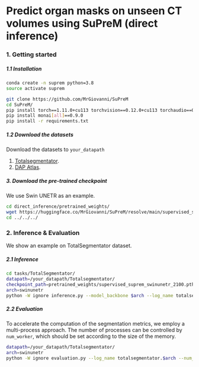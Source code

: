 # Predict organ masks on unseen CT volumes using SuPreM (direct inference)

### 1. Getting started
##### 1.1 Installation

```bash
conda create -n suprem python=3.8
source activate suprem

git clone https://github.com/MrGiovanni/SuPreM
cd SuPreM/
pip install torch==1.11.0+cu113 torchvision==0.12.0+cu113 torchaudio==0.11.0 --extra-index-url https://download.pytorch.org/whl/cu113
pip install monai[all]==0.9.0
pip install -r requirements.txt
```

##### 1.2 Download the datasets
Download the datasets to `your_datapath`
1. [Totalsegmentator](https://github.com/wasserth/TotalSegmentator).
2. [DAP Atlas](https://github.com/alexanderjaus/AtlasDataset).

##### 3. Download the pre-trained checkpoint
We use Swin UNETR as an example.
```bash
cd direct_inference/pretrained_weights/
wget https://huggingface.co/MrGiovanni/SuPreM/resolve/main/supervised_suprem_swinunetr_2100.pth
cd ../../../
```

### 2. Inference & Evaluation
We show an example on TotalSegmentator dataset.
##### 2.1 Inference
```bash
cd tasks/TotalSegmentator/
datapath=/your_datapath/Totalsegmentator/
checkpoint_path=pretrained_weights/supervised_suprem_swinunetr_2100.pth
arch=swinunetr
python -W ignore inference.py --model_backbone $arch --log_name totalsegmentator.$arch --dataset_path $datapath --num_workers 8 --pretrain $checkpoint_path
```

##### 2.2 Evaluation
To accelerate the computation of the segmentation metrics, we employ a multi-process approach. The number of processes can be controlled by `num_worker`, which should be set according to the size of the memory.
```bash
datapath=/your_datapath/Totalsegmentator/
arch=swinunetr
python -W ignore evaluation.py --log_name totalsegmentator.$arch --num_workers 8 --dataset_path $datapath --pred_path out/totalsegmentator.$arch/pred/
```